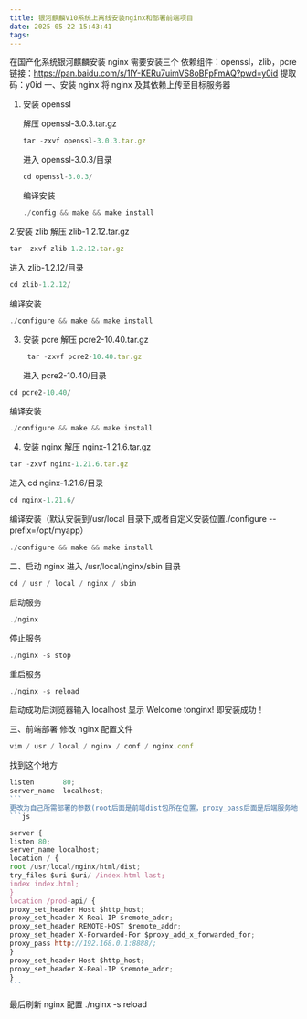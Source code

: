 ```yaml
---
title: 银河麒麟V10系统上离线安装nginx和部署前端项目
date: 2025-05-22 15:43:41
tags:
---
```


在国产化系统银河麒麟安装 nginx 需要安装三个
依赖组件：openssl，zlib，pcre
链接：https://pan.baidu.com/s/1IY-KERu7uimVS8oBFpFmAQ?pwd=y0id
提取码：y0id
一、安装 nginx
将 nginx 及其依赖上传至目标服务器

1.  安装 openssl

    解压 openssl-3.0.3.tar.gz

    ```js
    tar -zxvf openssl-3.0.3.tar.gz
    ```

    进入 openssl-3.0.3/目录

    ```js
    cd openssl-3.0.3/
    ```

    编译安装

    ```js
    ./config && make && make install
    ```

2.安装 zlib
解压 zlib-1.2.12.tar.gz

```js
tar -zxvf zlib-1.2.12.tar.gz
```

进入 zlib-1.2.12/目录

```js
cd zlib-1.2.12/
```

编译安装

```js
./configure && make && make install

```

3. 安装 pcre
   解压 pcre2-10.40.tar.gz

    ```js
     tar -zxvf pcre2-10.40.tar.gz
    ```

    进入 pcre2-10.40/目录

```js
cd pcre2-10.40/
```

编译安装

```js
./configure && make && make install
```

4. 安装 nginx
   解压 nginx-1.21.6.tar.gz

```js
tar -zxvf nginx-1.21.6.tar.gz
```

进入 cd nginx-1.21.6/目录

```js
cd nginx-1.21.6/
```

编译安装（默认安装到/usr/local 目录下,或者自定义安装位置./configure --prefix=/opt/myapp）

```js
./configure && make && make install
```

二、启动 nginx
进入 /usr/local/nginx/sbin 目录

```js
cd / usr / local / nginx / sbin
```

启动服务

```js
./nginx
```

停止服务

```js
./nginx -s stop
```

重启服务

```js
./nginx -s reload
```

启动成功后浏览器输入 localhost 显示 Welcome tonginx! 即安装成功！

三、前端部署
修改 nginx 配置文件

```js
vim / usr / local / nginx / conf / nginx.conf
```

找到这个地方

````js
listen       80;
server_name  localhost;
```
更改为自己所需部署的参数(root后面是前端dist包所在位置，proxy_pass后面是后端服务地址)
```js

server {
listen 80;
server_name localhost;
location / {
root /usr/local/nginx/html/dist;
try_files $uri $uri/ /index.html last;
index index.html;
}
location /prod-api/ {
proxy_set_header Host $http_host;
proxy_set_header X-Real-IP $remote_addr;
proxy_set_header REMOTE-HOST $remote_addr;
proxy_set_header X-Forwarded-For $proxy_add_x_forwarded_for;
proxy_pass http://192.168.0.1:8888/;
}
proxy_set_header Host $http_host;
proxy_set_header X-Real-IP $remote_addr;
}
```

````

最后刷新 nginx 配置
./nginx -s reload
